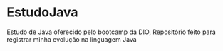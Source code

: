 # EstudoJava
Estudo de Java oferecido pelo bootcamp da DIO, Repositório feito para registrar minha evolução na linguagem Java
